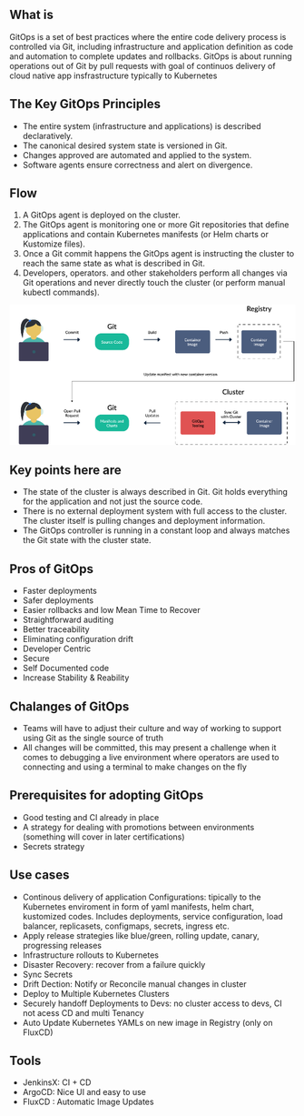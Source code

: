 ## What is

GitOps is a set of best practices where the entire code delivery process is controlled via Git, including infrastructure and application definition as code and automation to complete updates and rollbacks.
GitOps is about running operations out of Git by pull requests with goal of continuos delivery of cloud native app insfrastructure typically to Kubernetes

## The Key GitOps Principles

- The entire system (infrastructure and applications) is described declaratively.
- The canonical desired system state is versioned in Git.
- Changes approved are automated and applied to the system.
- Software agents ensure correctness and alert on divergence.

## Flow

1. A GitOps agent is deployed on the cluster.
2. The GitOps agent is monitoring one or more Git repositories that define applications and contain Kubernetes manifests (or Helm charts or Kustomize files).
3. Once a Git commit happens the GitOps agent is instructing the cluster to reach the same state as what is described in Git.
4. Developers, operators. and other stakeholders perform all changes via Git operations and never directly touch the cluster (or perform manual kubectl commands).

![gitops.png](img/gitops.png)

## Key points here are

- The state of the cluster is always described in Git. Git holds everything for the application and not just the source code.
- There is no external deployment system with full access to the cluster. The cluster itself is pulling changes and deployment information.
- The GitOps controller is running in a constant loop and always matches the Git state with the cluster state.

## Pros of GitOps

- Faster deployments
- Safer deployments
- Easier rollbacks and low Mean Time to Recover
- Straightforward auditing
- Better traceability
- Eliminating configuration drift
- Developer Centric
- Secure
- Self Documented code
- Increase Stability & Reability

## Chalanges of GitOps

- Teams will have to adjust their culture and way of working to support using Git as the single source of truth
- All changes will be committed, this may present a challenge when it comes to debugging a live environment where operators are used to connecting and using a terminal to make changes on the fly

## Prerequisites for adopting GitOps

- Good testing and CI already in place
- A strategy for dealing with promotions between environments (something will cover in later certifications)
- Secrets strategy

## Use cases

- Continous delivery of application Configurations: tipically to the Kubernetes enviroment in form of yaml manifests, helm chart, kustomized codes. Includes deployments, service configuration, load balancer, replicasets, configmaps, secrets, ingress etc.
- Apply release strategies like blue/green, rolling update, canary, progressing releases
- Infrastructure rollouts to Kubernetes
- Disaster Recovery: recover from a failure quickly
- Sync Secrets
- Drift Dection: Notify or Reconcile manual changes in cluster
- Deploy to Multiple Kubernetes Clusters
- Securely handoff Deployments to Devs: no cluster access to devs, CI not acess CD and multi Tenancy
- Auto Update Kubernetes YAMLs on new image in Registry (only on FluxCD)

## Tools

- JenkinsX: CI + CD
- ArgoCD: Nice UI and easy to use
- FluxCD : Automatic Image Updates
